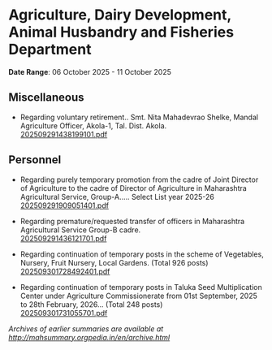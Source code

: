 # Agriculture, Dairy Development, Animal Husbandry and Fisheries Department

**Date Range**: 06 October 2025 - 11 October 2025


## Miscellaneous
- Regarding voluntary retirement.. Smt. Nita Mahadevrao Shelke, Mandal Agriculture Officer, Akola-1, Tal. Dist. Akola.\
  [202509291438199101.pdf](https://gr.maharashtra.gov.in/Site/Upload/Government%20Resolutions/English/202509291438199101.pdf)

## Personnel
- Regarding purely temporary promotion from the cadre of Joint Director of Agriculture to the cadre of Director of Agriculture in Maharashtra Agricultural Service, Group-A..... Select List year 2025-26\
  [202509291909051401.pdf](https://gr.maharashtra.gov.in/Site/Upload/Government%20Resolutions/English/202509291909051401.pdf)

- Regarding premature/requested transfer of officers in Maharashtra Agricultural Service Group-B cadre.\
  [202509291436121701.pdf](https://gr.maharashtra.gov.in/Site/Upload/Government%20Resolutions/English/202509291436121701.pdf)

- Regarding continuation of temporary posts in the scheme of Vegetables, Nursery, Fruit Nursery, Local Gardens. (Total 926 posts)\
  [202509301728492401.pdf](https://gr.maharashtra.gov.in/Site/Upload/Government%20Resolutions/English/202509301728492401.pdf)

- Regarding continuation of temporary posts in Taluka Seed Multiplication Center under Agriculture Commissionerate from 01st September, 2025 to 28th February, 2026... (Total 248 posts)\
  [202509301731055701.pdf](https://gr.maharashtra.gov.in/Site/Upload/Government%20Resolutions/English/202509301731055701.pdf)


*Archives of earlier summaries are available at http://mahsummary.orgpedia.in/en/archive.html*